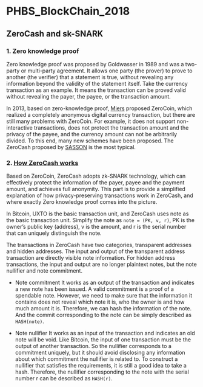 # PHBS_BlockChain_2018

## ZeroCash and sk-SNARK

### 1. Zero knowledge proof
Zero knowledge proof was proposed by Goldwasser in 1989 and was a two-party or multi-party agreement. It allows one party (the prover) to prove to another (the verifier) that a statement is true, without revealing any information beyond the validity of the statement itself. Take the currency transaction as an example. It means the transaction can be proved valid without revealing the payer, the payee, or the transaction amount.

In 2013, based on zero-knowledge proof, [Miers](https://ieeexplore.ieee.org/document/6547123) proposed ZeroCoin, which realized a completely anonymous digital currency transaction, but there are still many problems with ZeroCoin. For example, it does not support non-interactive transactions, does not protect the transaction amount and the privacy of the payee, and the currency amount can not be arbitrarily divided. To this end, many new schemes have been proposed. The ZeroCash proposed by [SASSON](https://ieeexplore.ieee.org/document/6956581) is the most typical.

### 2. [How ZeroCash works](https://blog.z.cash/zcash-private-transactions/)
Based on ZeroCoin, ZeroCash adopts zk-SNARK technology, which can effectively protect the information of the payer, payee and the payment amount, and achieves full anonymity. This part is to provide a simplified explanation of how privacy-preserving transactions work in ZeroCash, and where exactly Zero knowledge proof comes into the picture.

In Bitcoin, UXTO is the basic transaction unit, and ZeroCash uses note as the basic transaction unit. Simplify the note as `note = (PK, v, r)`, PK is the owner’s public key (address), v is the amount, and r is the serial number that can uniquely distinguish the note. 

The transactions in ZeroCash have two categories, transparent addresses and hidden addresses. The input and output of the transparent address transaction are directly visible note information. For hidden address transactions, the input and output are no longer plaintext notes, but the note nullifier and note commitment.

* Note commitment
It works as an output of the transaction and indicates a new note has been issued. A valid commitment is a proof of a spendable note. However, we need to make sure that the information it contains does not reveal which note it is, who the owner is and how much amount it is. Therefore, we can hash the information of the note. And the commit corresponding to the note can be simply described as `HASH(note)`.

* Note nullifier
It works as an input of the transaction and indicates an old note will be void. Like Bitcoin, the input of one transaction must be the output of another transaction. So the nullifier corresponds to a commitment uniquely, but it should avoid disclosing any information about which commitment the nullifier is related to. To construct a nullifier that satisfies the requirements, it is still a good idea to take a hash. Therefore, the nullifier corresponding to the note with the serial number r can be described as `HASH(r)`.
